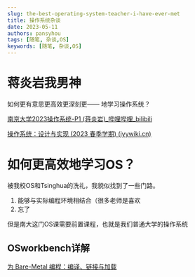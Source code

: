 ```yaml
---
slug: the-best-operating-system-teacher-i-have-ever-met
title: 操作系统杂谈
date: 2023-05-11
authors: pansyhou
tags: [随笔, 杂谈,OS]
keywords: [随笔, 杂谈,OS]
---
```


# 蒋炎岩我男神

如何更有意思更高效更深刻更—— 地学习操作系统？

[南京大学2023操作系统-P1 (蒋炎岩)_哔哩哔哩_bilibili](https://www.bilibili.com/video/BV1Xx4y1V7JZ/?spm_id_from=333.999.0.0&vd_source=1dec09b0beea25da1b1f70b68fbcf6d7)

[操作系统：设计与实现 (2023 春季学期) (jyywiki.cn)](https://jyywiki.cn/OS/2023/)





<!-- truncate -->

# 如何更高效地学习OS？

被我校OS和Tsinghua的洗礼，我貌似找到了一些门路。

1. 能够与实际编程环境相结合（很多老师是喜欢
2. 忘了

但是南大这门OS课需要前置课程，也就是我们普通大学的操作系统

## OSworkbench详解

[为 Bare-Metal 编程：编译、链接与加载](http://jyywiki.cn/AbstractMachine/AM_Programs)

